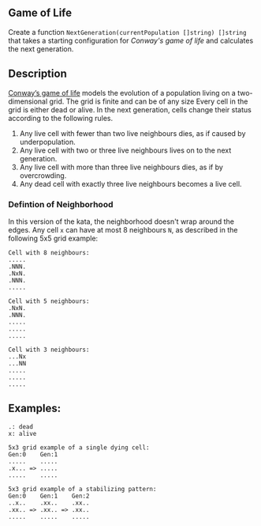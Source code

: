 ## Game of Life
Create a function ```NextGeneration(currentPopulation []string) []string``` that takes a starting configuration for *Conway's game of life* and calculates the next generation.

## Description
[Conway’s game of life](http://en.wikipedia.org/wiki/Conway%27s_Game_of_Life) models the evolution of a population living on a two-dimensional grid.
The grid is finite and can be of any size
Every cell in the grid is either dead or alive. In the next generation, cells change their status according to the following rules.


1. Any live cell with fewer than two live neighbours dies, as if caused by underpopulation.
2. Any live cell with two or three live neighbours lives on to the next generation.
3. Any live cell with more than three live neighbours dies, as if by overcrowding.
4. Any dead cell with exactly three live neighbours becomes a live cell.

### Defintion of Neighborhood
In this version of the kata, the neighborhood doesn't wrap around the edges. Any cell `x` can have at most 8 neighbours `N`, as described in the following 5x5 grid example:

```
Cell with 8 neighbours:
.....
.NNN.
.NxN.
.NNN.
.....

Cell with 5 neighbours:
.NxN.
.NNN.
.....
.....
.....

Cell with 3 neighbours:
...Nx
...NN
.....
.....
.....
```

## Examples:
```
.: dead
x: alive

5x3 grid example of a single dying cell:
Gen:0    Gen:1
.....    .....
.x... => .....
.....    .....

5x3 grid example of a stabilizing pattern:
Gen:0    Gen:1    Gen:2
..x..    .xx..    .xx..
.xx.. => .xx.. => .xx..
.....    .....    .....

```

